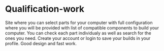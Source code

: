 ﻿# Qualification-work

Site where you can select parts for your computer with full configuration where you will be provided with list of compatible components to build your computer.
You can check each part individualy as well as search for the ones you need.
Create your account or login to save your builds in your profile.
Good design and fast work.
